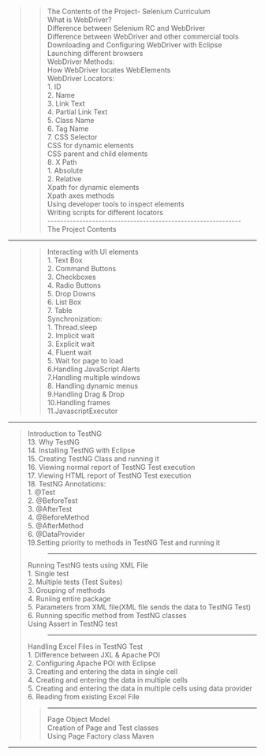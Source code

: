 >>The Contents of the Project-
Selenium Curriculum								
		What is WebDriver?							
		Difference between Selenium RC and WebDriver							
		Difference between WebDriver and other commercial tools							
		Downloading and Configuring WebDriver with Eclipse							
		Launching different browsers							
		WebDriver Methods:							
		How WebDriver locates WebElements							
		 WebDriver Locators:							
		            1. ID							
		            2. Name							
		            3. Link Text							
		            4. Partial Link Text							
		            5. Class Name							
		            6. Tag Name							
		            7. CSS Selector							
			CSS for dynamic elements						
			CSS parent and child elements						
		            8. X Path							
		                        1. Absolute							
		                        2. Relative							
			Xpath for dynamic elements						
			Xpath axes methods						
		Using developer tools to inspect elements							
		Writing scripts for different locators						
	-------------------------------------------------------------	
 	The Project Contents
  -------------------------------------------------------------
  >>Interacting with UI elements				
		1. Text Box							
		            2. Command Buttons							
		            3. Checkboxes							
		            4. Radio Buttons							
		            5. Drop Downs							
		            6. List Box							
		            7. Table								
		Synchronization:							
		            1. Thread.sleep							
		            2. Implicit wait							
		            3. Explicit wait							
		            4. Fluent wait							
		            5. Wait for page to load							
		6.Handling JavaScript Alerts							
		7.Handling multiple windows 							
		8. Handling dynamic menus							
		9.Handling Drag & Drop							
		10.Handling frames							
		11.JavascriptExecutor	
  --------------------------------------------------
> Introduction to TestNG							
		13. Why TestNG							
		14. Installing TestNG with Eclipse							
		15. Creating TestNG Class and running it							
		16. Viewing normal report of TestNG Test execution							
		17. Viewing HTML report of TestNG Test execution							
		18. TestNG Annotations:							
		            1. @Test							
		            2. @BeforeTest							
		            3. @AfterTest							
		            4. @BeforeMethod							
		            5. @AfterMethod							
		            6. @DataProvider							
		19.Setting priority to methods in TestNG Test and running it
>> -------------------------------------------------------------							
>Running TestNG tests using XML File							
		            1. Single test							
		            2. Multiple tests (Test Suites)							
		            3. Grouping of methods							
		            4. Runiing entire package							
		            5. Parameters from XML file(XML file sends the data to TestNG Test)							
		          6. Running specific method from TestNG classes							
		Using Assert in TestNG test
>> ------------------------------------------------------------							
>Handling Excel Files in TestNG Test							
		            1. Difference between JXL & Apache POI							
		            2. Configuring Apache POI with Eclipse							
		            3. Creating and entering the data in single cell							
		            4. Creating and entering the data in multiple cells							
		            5. Creating and entering the data in multiple cells using data provider							
		            6. Reading from existing Excel File
>> -------------------------------------------------------------					
>> Page Object Model							
>> Creation of Page and Test classes							
>> Using Page Factory class	
>> Maven
----------------------------------------------------------------------
